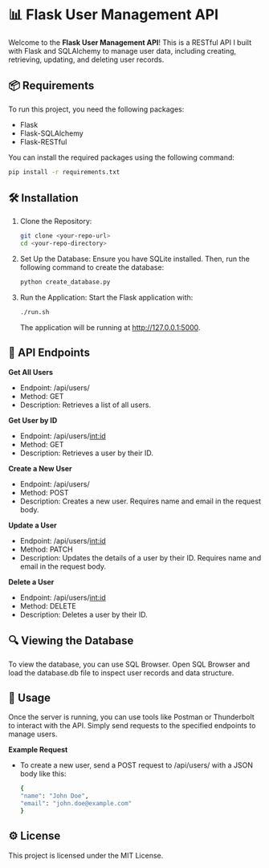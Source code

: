 # 📊 Flask User Management API

Welcome to the **Flask User Management API**! This is a RESTful API I built with Flask and SQLAlchemy to manage user data, including creating, retrieving, updating, and deleting user records.

## 📦 Requirements

To run this project, you need the following packages:

- Flask
- Flask-SQLAlchemy
- Flask-RESTful

You can install the required packages using the following command:

```bash
pip install -r requirements.txt
```
## 🛠 Installation

  1) Clone the Repository:
     ```bash
     git clone <your-repo-url>
     cd <your-repo-directory>
     ```
  2) Set Up the Database: Ensure you have SQLite installed. Then, run the following command to create the database:
     ```bash
     python create_database.py

  3) Run the Application: Start the Flask application with:
     ```bash
     ./run.sh
     ```
     The application will be running at http://127.0.0.1:5000.

## 🎯 API Endpoints

**Get All Users**
  - Endpoint: /api/users/
  - Method: GET
  - Description: Retrieves a list of all users.

**Get User by ID**
  - Endpoint: /api/users/<int:id>
  - Method: GET
  - Description: Retrieves a user by their ID.

**Create a New User**
  - Endpoint: /api/users/
  - Method: POST
  - Description: Creates a new user. Requires name and email in the request body.

**Update a User**
  - Endpoint: /api/users/<int:id>
  - Method: PATCH
  - Description: Updates the details of a user by their ID. Requires name and email in the request body.

**Delete a User**
  - Endpoint: /api/users/<int:id>
  - Method: DELETE
  - Description: Deletes a user by their ID.

## 🔍 Viewing the Database
To view the database, you can use SQL Browser. Open SQL Browser and load the database.db file to inspect user records and data structure.

## 🎉 Usage
Once the server is running, you can use tools like Postman or Thunderbolt to interact with the API. Simply send requests to the specified endpoints to manage users.

**Example Request**
  - To create a new user, send a POST request to /api/users/ with a JSON body like this:
    ```bash
    {
    "name": "John Doe",
    "email": "john.doe@example.com"
    }
    ```
## ⚙️ License
This project is licensed under the MIT License.










